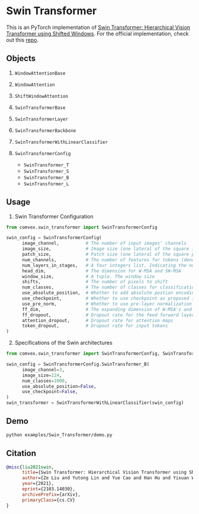 # Swin Transformer

This is an PyTorch implementation of [Swin Transformer: Hierarchical Vision Transformer using Shifted Windows](https://arxiv.org/abs/2103.14030). For the official implementation, check out this [repo](https://github.com/microsoft/Swin-Transformer).

## Objects

1. `WindowAttentionBase`
2. `WindowAttention`
3. `ShiftWindowAttention`
4. `SwinTransformerBase`
5. `SwinTransformerLayer`
6. `SwinTransformerBackbone`
7. `SwinTransformerWithLinearClassifier`
8. `SwinTransformerConfig`

   - `SwinTransformer_T`
   - `SwinTransformer_S`
   - `SwinTransformer_B`
   - `SwinTransformer_L`

## Usage

1. Swin Transformer Configuration

```python
from comvex.swin_transformer import SwinTransformerConfig

swin_config = SwinTransformerConfig(
      image_channel,          # The number of input images' channels
      image_size,             # Image size (one lateral of the square image)
      patch_size,             # Patch size (one lateral of the square patch)
      num_channels,           # The number of features for tokens (denoted as C in the original paper)
      num_layers_in_stages,   # A four integers list. Indicating the number of Swin Transformer Block in each stage
      head_dim,               # The dimension for W-MSA and SW-MSA
      window_size,            # A tuple. The window size
      shifts,                 # The number of pixels to shift
      num_classes,            # The number of classes for classification
      use_absolute_position,  # Whether to add absolute postion encodings on the input tokens
      use_checkpoint,         # Whether to use checkpoint as proposed in Sparse Transformer
      use_pre_norm,           # Whether to use pre-layer normalization for W-MSA and SW-MSA
      ff_dim,                 # The expanding dimension of W-MSA's and SW-MSA's feed forward layers
      ff_dropout,             # Dropout rate for the feed forward layers
      attention_dropout,      # Dropout rate for attention maps
      token_dropout,          # Dropout rate for input tokens
)
```

2. Specifications of the Swin architectures

```python
from comvex.swin_transformer import SwinTransformerConfig, SwinTransformerWithLinearClassifier

swin_config = SwinTransformerConfig.SwinTransformer_B(
      image_channel=3,
      image_size=224,
      num_classes=1000,
      use_absolute_position=False,
      use_checkpoint=False,
)
swin_transformer = SwinTransformerWithLinearClassifier(swin_config)
```

## Demo

```bash
python examples/Swin_Transformer/demo.py
```

## Citation

```bibtex
@misc{liu2021swin,
      title={Swin Transformer: Hierarchical Vision Transformer using Shifted Windows},
      author={Ze Liu and Yutong Lin and Yue Cao and Han Hu and Yixuan Wei and Zheng Zhang and Stephen Lin and Baining Guo},
      year={2021},
      eprint={2103.14030},
      archivePrefix={arXiv},
      primaryClass={cs.CV}
}
```
